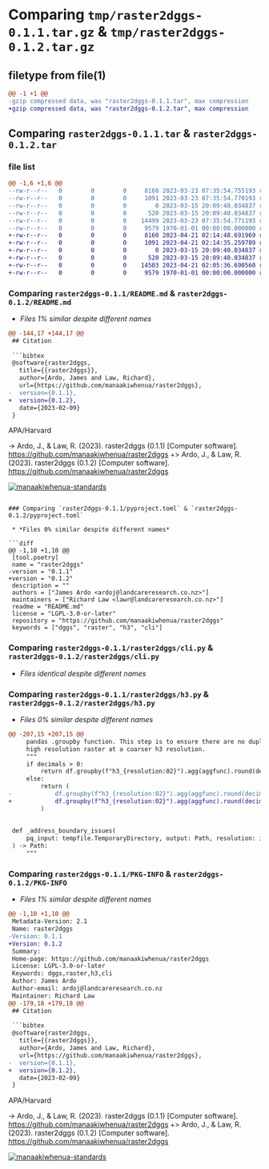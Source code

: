 # Comparing `tmp/raster2dggs-0.1.1.tar.gz` & `tmp/raster2dggs-0.1.2.tar.gz`

## filetype from file(1)

```diff
@@ -1 +1 @@
-gzip compressed data, was "raster2dggs-0.1.1.tar", max compression
+gzip compressed data, was "raster2dggs-0.1.2.tar", max compression
```

## Comparing `raster2dggs-0.1.1.tar` & `raster2dggs-0.1.2.tar`

### file list

```diff
@@ -1,6 +1,6 @@
--rw-r--r--   0        0        0     8160 2023-03-23 07:35:54.755193 raster2dggs-0.1.1/README.md
--rw-r--r--   0        0        0     1091 2023-03-23 07:35:54.770193 raster2dggs-0.1.1/pyproject.toml
--rw-r--r--   0        0        0        0 2023-03-15 20:09:40.034837 raster2dggs-0.1.1/raster2dggs/__init__.py
--rw-r--r--   0        0        0      520 2023-03-15 20:09:40.034837 raster2dggs-0.1.1/raster2dggs/cli.py
--rw-r--r--   0        0        0    14499 2023-03-23 07:35:54.771193 raster2dggs-0.1.1/raster2dggs/h3.py
--rw-r--r--   0        0        0     9579 1970-01-01 00:00:00.000000 raster2dggs-0.1.1/PKG-INFO
+-rw-r--r--   0        0        0     8160 2023-04-21 02:14:48.691969 raster2dggs-0.1.2/README.md
+-rw-r--r--   0        0        0     1091 2023-04-21 02:14:35.259789 raster2dggs-0.1.2/pyproject.toml
+-rw-r--r--   0        0        0        0 2023-03-15 20:09:40.034837 raster2dggs-0.1.2/raster2dggs/__init__.py
+-rw-r--r--   0        0        0      520 2023-03-15 20:09:40.034837 raster2dggs-0.1.2/raster2dggs/cli.py
+-rw-r--r--   0        0        0    14503 2023-04-21 02:05:36.690560 raster2dggs-0.1.2/raster2dggs/h3.py
+-rw-r--r--   0        0        0     9579 1970-01-01 00:00:00.000000 raster2dggs-0.1.2/PKG-INFO
```

### Comparing `raster2dggs-0.1.1/README.md` & `raster2dggs-0.1.2/README.md`

 * *Files 1% similar despite different names*

```diff
@@ -144,17 +144,17 @@
 ## Citation
 
 ```bibtex
 @software{raster2dggs,
   title={{raster2dggs}},
   author={Ardo, James and Law, Richard},
   url={https://github.com/manaakiwhenua/raster2dggs},
-  version={0.1.1},
+  version={0.1.2},
   date={2023-02-09}
 }
 ```
 
 APA/Harvard
 
-> Ardo, J., & Law, R. (2023). raster2dggs (0.1.1) [Computer software]. https://github.com/manaakiwhenua/raster2dggs 
+> Ardo, J., & Law, R. (2023). raster2dggs (0.1.2) [Computer software]. https://github.com/manaakiwhenua/raster2dggs 
 
 [![manaakiwhenua-standards](https://github.com/manaakiwhenua/raster2dggs/workflows/manaakiwhenua-standards/badge.svg)](https://github.com/manaakiwhenua/manaakiwhenua-standards)
```

### Comparing `raster2dggs-0.1.1/pyproject.toml` & `raster2dggs-0.1.2/pyproject.toml`

 * *Files 0% similar despite different names*

```diff
@@ -1,10 +1,10 @@
 [tool.poetry]
 name = "raster2dggs"
-version = "0.1.1"
+version = "0.1.2"
 description = ""
 authors = ["James Ardo <ardoj@landcareresearch.co.nz>"]
 maintainers = ["Richard Law <lawr@landcareresearch.co.nz>"]
 readme = "README.md"
 license = "LGPL-3.0-or-later"
 repository = "https://github.com/manaakiwhenua/raster2dggs"
 keywords = ["dggs", "raster", "h3", "cli"]
```

### Comparing `raster2dggs-0.1.1/raster2dggs/cli.py` & `raster2dggs-0.1.2/raster2dggs/cli.py`

 * *Files identical despite different names*

### Comparing `raster2dggs-0.1.1/raster2dggs/h3.py` & `raster2dggs-0.1.2/raster2dggs/h3.py`

 * *Files 0% similar despite different names*

```diff
@@ -207,15 +207,15 @@
     pandas .groupby function. This step is to ensure there are no duplicate h3 values, which will happen when indexing a
     high resolution raster at a coarser h3 resolution.
     """
     if decimals > 0:
         return df.groupby(f"h3_{resolution:02}").agg(aggfunc).round(decimals)
     else:
         return (
-            df.groupby(f"h3_{resolution:02}").agg(aggfunc).round(decimals).astype(int)
+            df.groupby(f"h3_{resolution:02}").agg(aggfunc).round(decimals).astype('Int64')
         )
 
 
 def _address_boundary_issues(
     pq_input: tempfile.TemporaryDirectory, output: Path, resolution: int, **kwargs
 ) -> Path:
     """
```

### Comparing `raster2dggs-0.1.1/PKG-INFO` & `raster2dggs-0.1.2/PKG-INFO`

 * *Files 1% similar despite different names*

```diff
@@ -1,10 +1,10 @@
 Metadata-Version: 2.1
 Name: raster2dggs
-Version: 0.1.1
+Version: 0.1.2
 Summary: 
 Home-page: https://github.com/manaakiwhenua/raster2dggs
 License: LGPL-3.0-or-later
 Keywords: dggs,raster,h3,cli
 Author: James Ardo
 Author-email: ardoj@landcareresearch.co.nz
 Maintainer: Richard Law
@@ -179,18 +179,18 @@
 ## Citation
 
 ```bibtex
 @software{raster2dggs,
   title={{raster2dggs}},
   author={Ardo, James and Law, Richard},
   url={https://github.com/manaakiwhenua/raster2dggs},
-  version={0.1.1},
+  version={0.1.2},
   date={2023-02-09}
 }
 ```
 
 APA/Harvard
 
-> Ardo, J., & Law, R. (2023). raster2dggs (0.1.1) [Computer software]. https://github.com/manaakiwhenua/raster2dggs 
+> Ardo, J., & Law, R. (2023). raster2dggs (0.1.2) [Computer software]. https://github.com/manaakiwhenua/raster2dggs 
 
 [![manaakiwhenua-standards](https://github.com/manaakiwhenua/raster2dggs/workflows/manaakiwhenua-standards/badge.svg)](https://github.com/manaakiwhenua/manaakiwhenua-standards)
```

